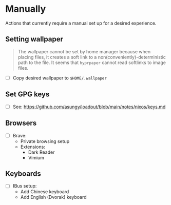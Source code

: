 # Manually

Actions that currently require a manual set up for a desired experience.

## Setting wallpaper

> The wallpaper cannot be set by home manager because when placing files, it
> creates a soft link to a non(conveniently)-deterministic path to the file.
> It seems that `hyprpaper` cannot read softlinks to image files.

- [ ] Copy desired wallpaper to `$HOME/.wallpaper`

## Set GPG keys
- [ ] See: https://github.com/asungy/loadout/blob/main/notes/nixos/keys.md

## Browsers
- [ ] Brave:
  - Private browsing setup
  - Extensions:
    - Dark Reader
    - Vimium

## Keyboards
- [ ] IBus setup:
  - Add Chinese keyboard
  - Add English (Dvorak) keyboard
